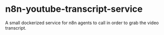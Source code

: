 # n8n-youtube-transcript-service
A small dockerized service for n8n agents to call in order to grab the video transcript.
